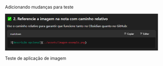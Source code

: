 Adicionando mudanças para teste

![](https://github.com/MrCat2357/web-hacking/blob/b2bdb22cd020662abb93bb9d538e3aab232c25e2/imagens/Pasted%20image%2020250414230712.png)

Teste de aplicação de imagem
